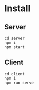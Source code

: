 # Install

## Server

```
cd server
npm i
npm start
```

## Client

```
cd client
npm i
npm run serve
```
